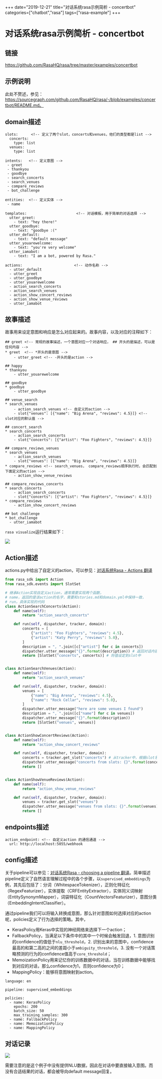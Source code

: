 +++
date="2019-12-21"
title="对话系统rasa示例简析 - concertbot"
categories=["chatbot","rasa"]
tags=["rasa-example"]
+++

# 对话系统rasa示例简析 - concertbot

## 链接

https://github.com/RasaHQ/rasa/tree/master/examples/concertbot

## 示例说明

此处不赘述，参见：https://sourcegraph.com/github.com/RasaHQ/rasa/-/blob/examples/concertbot/README.md。

## domain描述

```
slots:      <!-- 定义了两个slot，concerts和venues，他们的类型都是list -->
  concerts:
    type: list
  venues:
    type: list

intents:   <!-- 定义意图 -->
 - greet
 - thankyou
 - goodbye
 - search_concerts
 - search_venues
 - compare_reviews
 - bot_challenge

entities:  <!-- 定义实体 -->
 - name

templates:                       <!-- 对话模板，用于简单的对话选择 -->
  utter_greet:
    - text: "hey there!"
  utter_goodbye:
    - text: "goodbye :("
  utter_default:
    - text: "default message"
  utter_youarewelcome:
    - text: "you're very welcome"
  utter_iamabot:
    - text: "I am a bot, powered by Rasa."

actions:                        <!-- 动作名称 -->
  - utter_default
  - utter_greet
  - utter_goodbye
  - utter_youarewelcome
  - action_search_concerts
  - action_search_venues
  - action_show_concert_reviews
  - action_show_venue_reviews
  - utter_iamabot
```

## 故事描述

故事用来设定意图和响应是怎么对应起来的。故事内容，以及对应的注释如下：

```
## greet <!-- 常规的故事描述，一个意图对应一个对话响应， ## 开头的是描述，可以是任何内容 -->
* greet  <!-- *开头的是意图 -->
    - utter_greet <!-- -开头的是action -->

## happy
* thankyou
    - utter_youarewelcome

## goodbye
* goodbye
    - utter_goodbye

## venue_search
* search_venues
    - action_search_venues <!-- 自定义的action -->
    - slot{"venues": [{"name": "Big Arena", "reviews": 4.5}]} <!-- slot对应的默认值 -->

## concert_search
* search_concerts
    - action_search_concerts
    - slot{"concerts": [{"artist": "Foo Fighters", "reviews": 4.5}]}

## compare_reviews_venues
* search_venues
    - action_search_venues
    - slot{"venues": [{"name": "Big Arena", "reviews": 4.5}]}
* compare_reviews <!-- search_venues， compare_reviews顺序执行时，会匹配到下面定义的action -->
    - action_show_venue_reviews

## compare_reviews_concerts
* search_concerts
    - action_search_concerts
    - slot{"concerts": [{"artist": "Foo Fighters", "reviews": 4.5}]}
* compare_reviews
    - action_show_concert_reviews

## bot challenge
* bot_challenge
  - utter_iamabot
```

`rasa visualize`运行结果如下：

![](E:/Workspace/data_science/TaskTracker/xiewei.zhong/images/concertbot.png)

## Action描述

actions.py中给出了自定义的action，可以参见：[对话系统Rasa - Actions 翻译](https://zhuanlan.zhihu.com/p/83600363)

```python
from rasa_sdk import Action
from rasa_sdk.events import SlotSet

# 继承Action实现自定义action，通常需要实现两个函数，
# name，返回的是该action的名字，需要和stories.md和domain.yml中保持一致，
# run，具体实现的代码
class ActionSearchConcerts(Action):
    def name(self):
        return "action_search_concerts"

    def run(self, dispatcher, tracker, domain):
        concerts = [
            {"artist": "Foo Fighters", "reviews": 4.5},
            {"artist": "Katy Perry", "reviews": 5.0},
        ]
        description = ", ".join([c["artist"] for c in concerts])
        dispatcher.utter_message("{}".format(description)) # 返回对话内容
        return [SlotSet("concerts", concerts)] # 将值设定到slot中


class ActionSearchVenues(Action):
    def name(self):
        return "action_search_venues"

    def run(self, dispatcher, tracker, domain):
        venues = [
            {"name": "Big Arena", "reviews": 4.5},
            {"name": "Rock Cellar", "reviews": 5.0},
        ]
        dispatcher.utter_message("here are some venues I found")
        description = ", ".join([c["name"] for c in venues])
        dispatcher.utter_message("{}".format(description))
        return [SlotSet("venues", venues)]


class ActionShowConcertReviews(Action):
    def name(self):
        return "action_show_concert_reviews"

    def run(self, dispatcher, tracker, domain):
        concerts = tracker.get_slot("concerts") # 从tracker中，根据slot名字，获取slot的值
        dispatcher.utter_message("concerts from slots: {}".format(concerts))
        return []


class ActionShowVenueReviews(Action):
    def name(self):
        return "action_show_venue_reviews"

    def run(self, dispatcher, tracker, domain):
        venues = tracker.get_slot("venues")
        dispatcher.utter_message("venues from slots: {}".format(venues))
        return []
```

## endpoints描述

```
action_endpoint: <!-- 自定义action 的通信通道 -->
  url: http://localhost:5055/webhook
```

## config描述

关于pipeline可以参见：[对话系统Rasa - choosing a pipeline 翻译](https://zhuanlan.zhihu.com/p/83753179)。简单描述pipeline定义了自然语言理解过程中的各个步骤，以`supervised_embeddings`为例，其先后包括了：分词（WhitespaceTokenizer），正则化特征化（RegexFeaturizer），实体提取（CRFEntityExtractor），实体同义词映射（EntitySynonymMapper），词袋特征化（CountVectorsFeaturizer），意图分类（EmbeddingIntentClassifier）。

通过pipeline我们可以将输入转换成意图，那么针对意图如何选择对应的action呢，policies定义了行为选择的策略。其中，

- KerasPolicy用Keras中实现的神经网络来选择下一个action；
- FallbackPolicy，当满足以下条件中的其中一个时候会触发回退，1. 意图识别的confidence的值低于`nlu_threshold`，2. 识别出来的意图中，confidence最高的和第二高的之间的差距小于`ambiguity_threshold`，3. 没有一个对话策略预测的行为的confidence值高于`core_threshold`；
- MemoizationPolicy用来记忆你的训练数据中的对话，当在训练数据中能够找到对应的对话，那么confidence为1，否则confidence为0；
- MappingPolicy：能够将意图映射到action。

```
language: en

pipeline: supervised_embeddings

policies:
  - name: KerasPolicy
    epochs: 200
    batch_size: 50
    max_training_samples: 300
  - name: FallbackPolicy
  - name: MemoizationPolicy
  - name: MappingPolicy
```

## 对话记录

![](E:/Workspace/data_science/TaskTracker/xiewei.zhong/images/concertbot_chattest.png)

需要注意的是这个例子中没有提供NLU数据，因此在对话中要直接输入意图。而没有合适结果的对话，都会被导向default message回复。

## 